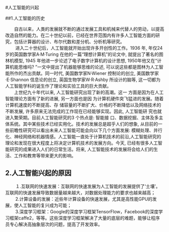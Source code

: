 #人工智能的兴起  

##1.人工智能的历史  

　　自古以来，人类的发展就不断的通过发展工具和机械来代替人的劳动，以提高改造自然的能力。在二十世纪以前，已经在世界范围内有许多人工智能方面的研究，包括计算器的设计、布尔代数和差分机、分析机等研究。  
　　
进入二十世纪后，人工智能就开始出现许多开创性的工作。1936 年, 年仅24 岁的英国数学家A·M·Turing 在他的一篇“理想计算机”的论文中, 就提出了著名的图林机模型, 1945 年他进一步论述了电子数字计算机的设计思想, 1950年他又在“计算机能思维吗? ”一文中提出了机器能够思维的论述, 可以说这些都是图林为人工智能所作的杰出贡献。同一时代,
美国数学家N·Wiener 控制论的创立, 美国数学家·E·Shannon
信息论的创立, 英国生物学家W·R·Ashby 所设计的脑等, 这一切都为人工智能学科的诞生作了理论和实验工具的巨大贡献。  
　　上世纪九十年代以来, 人工智能研究出现了新的高潮。这一
方面是因为在人工智能理论方面有了新的进展, 另一方面也是因
为计算机硬件突飞猛进的发展。随着计算机速度的不断提高、存
储容量的不断扩大、价格的不断降低以及网络技术的不断发展,
许多原来无法完成的工作现在已经能够实现。因此, 人工智能研
究也就进入繁荣期。目前人工智能研究的3 个热点是: 智能接
口、数据挖掘、主体及多主体系统。其中某些技术已经实用化。技术的发展总是超乎人们的想象, 从目前的一些前瞻性研究可以看出未来人工智能可能会向以下几个方面发展: 模糊处理、并行
化、神经网络和机器情感。人工智能一直处于计算机技术的前沿,人工智能研究的理论和发现在很大程度上将决定计算机技术的发展方向。今天, 已经有很多人工智能研究的成果进入人们的日常生活。将来, 人工智能技术的发展将会给人们的生活、工作和教育等带来更大的影响。

## 2.人工智能兴起的原因
　　
１.互联网的快速发展：互联网的快速发展为人工智能的发展提供了‘土壤’。互联网的快速发展导致数据量越来越大，对数据处理能力的要求也越来越高；  
　　
2.计算设备的发展：近些年计算设备的快速发展，尤其是高性能GPU的发展，使人工智能的复兴成为可能；  
　　
3.深度学习框架：Google的深度学习框架TensorFlow，Facebook的深度学习框架caffe2，等等。这些深度学习框架解决了大量的底层的难题，能够让程序员专心解决高抽象层次的问题，提高了开发效率。
